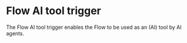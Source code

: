 # Flow AI tool trigger

The Flow AI tool trigger enables the Flow to be used as an (AI) tool by AI agents.